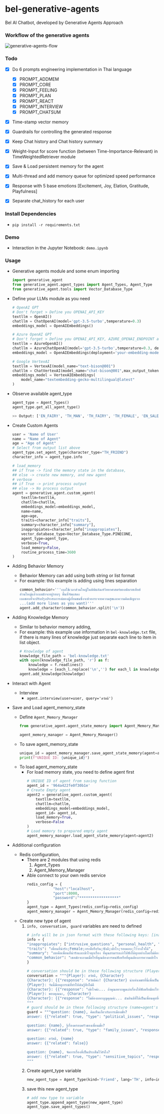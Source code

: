 # bel-generative-agents
Bel AI Chatbot, developed by Generative Agents Approach

### Workflow of the generative agents
 ![generative-agents-flow](/asset/image/flowchart.png)

### Todo

- [x] Do 6 prompts engineering implementation in Thai language
  - [x] PROMPT_ADDMEM
  - [x] PROMPT_CORE
  - [x] PROMPT_FEELING
  - [x] PROMPT_PLAN
  - [x] PROMPT_REACT
  - [x] PROMPT_INTERVIEW
  - [x] PROMPT_CHATSUM
- [x] Time-stamp vector memory
- [x] Guardrails for controlling the generated response
- [x] Keep Chat history and Chat history summary
- [x] Weight-Input for score function (between Time-Importance-Relevant) in TimeWeightedRetriever module
- [x] Save & Load persistent memory for the agent
- [x] Multi-thread and add memory queue for optimized speed performance
- [x] Response with 5 base emotions [Excitement, Joy, Elation, Gratitude, Playfulness] 
- [x] Separate chat_history for each user


### Install Dependencies

- ```pip install -r requirements.txt```

### Demo
- Interaction in the Jupyter Notebook: ```demo.ipynb```


### Usage
- Generative agents module and some enum importing
    ```python
    import generative_agent
    from generative_agent.agent_types import Agent_Types, Agent_Type
    from generative_agent.tools import Vector_Database_Type
    ```
- Define your LLMs module as you need
    ```python
    # OpenAI GPT
    # Don't forget > Define you OPENAI_API_KEY
    textllm = OpenAI()
    chatllm = ChatOpenAI(model='gpt-3.5-turbo',temperature=0.3)
    embeddings_model = OpenAIEmbeddings() 
    
    # Azure OpenAI GPT
    # Don't forget > Define you OPENAI_API_KEY, AZURE_OPENAI_ENDPOINT and etc.
    textllm = AzureOpenAI()
    chatllm = AzureChatOpenAI(model='gpt-3.5-turbo',temperature=0.3, deployment_name='your-gpt-model-deployment-name')
    embeddings_model = OpenAIEmbeddings(deployment='your-embedding-model-deployment-name')
    
    # Google VertexAI
    textllm = VertexAI(model_name="text-bison@001")
    chatllm = ChatVertexAI(model_name="chat-bison@001",max_output_tokens=1024, stop=[user+':', character_info['name']+':'], temperature=0.3)
    embeddings_model = VertexAIEmbeddings(
        model_name="textembedding-gecko-multilingual@latest"
    )
    ```
- Observe available agent_type
    ```python
    agent_type = Agent_Types()
    agent_type.get_all_agent_type()

    >> Output: ['EN_FAIRY', 'TH_MAN', 'TH_FAIRY', 'TH_FEMALE', 'EN_SALES', 'TH_CHILD', 'TH_FRIEND', 'EN_FRIEND']
    ```

- Create Custom Agents
    ```python
    user = 'Name of User'
    name = "Name of Agent"
    age = "Age of Agent"
    # Select from output list above 
    agent_type.set_agent_type(character_type="TH_FRIEND")
    character_info = agent_type.info

    # load_memory 
    ## if True -> find the memory state in the database,
    ## else -> create new memory, and new agent
    # verbose 
    ## if True -> print process output
    ## else -> No process output
    agent = generative_agent.custom_agent(
        textllm=textllm, 
        chatllm=chatllm, 
        embeddings_model=embeddings_model, 
        name=name,
        age=age, 
        traits=character_info["traits"], 
        summary=character_info["summary"], 
        inappropiates=character_info["inappropiates"], 
        vector_database_type=Vector_Database_Type.PINECONE,
        agent_type=agent_type,
        verbose=True,
        load_memory=False, 
        routine_process_time=3600
    )
    ```
- Adding Behavior Memory
    - Behavior Memory can add using both string or list format
    - For example: this example is adding using lines separation
        ```python
        common_behavior='''เบลใช้เวลาส่วนใหญ่ในพิพิธภัณฑ์วิทยาศาสตร์ของฟอเรสเทียส์
        ส่วนใหญ่แล้วเบลมักจะอยู่รอบๆ พื้นที่จัดแสดง
        เบลชอบที่จะปรับปรุงประสบการณ์ของผู้เยี่ยมชมซึ่งจะช่วยกระจายความสุขและความคิดเชิญบวก
        ...(add more lines as you want)'''
        agent.add_character(common_behavior.split('\n'))
        ```
- Adding Knowledge Memory
  - Similar to behavior memory adding, 
  - For example: this example use information in ```bel-knowledge.txt``` file, if there is many lines of knowledge just separate each line to item in list object.
      ```python
      # Knowledge of agent
      knowledge_file_path = 'bel-knowledge.txt'
      with open(knowledge_file_path, 'r') as f:
          knowledge = f.readlines()
          knowledge = [each_l.replace('\n','') for each_l in knowledge]
      agent.add_knowledge(knowledge)
      ```
- Interact with Agent
  - Interview
    - ```agent.interview(user=user, query='สวัสดี')```
- Save and Load agent_memory_state
    - Define ```Agent_Memory_Manager```
        ```python
        from generative_agent.agent_state_memory import Agent_Memory_Manager

        agent_memory_manager = Agent_Memory_Manager()
        ```
    - To save agent_memory_state
        ```python
        unique_id = agent_memory_manager.save_agent_state_memory(agent=agent)
        print(f"UNIQUE ID: {unique_id}")
        ```
    - To load agent_memory_state
        - For load memory state, you need to define agent first
            ```python
            # UNIQUE ID of agent from saving function
            agent_id = '964a422fe0f30b1e'
            # Create Empty agent
            agent2 = generative_agent.custom_agent(
                textllm=textllm, 
                chatllm=chatllm, 
                embeddings_model=embeddings_model, 
                agent_id= agent_id,
                load_memory=True,
                verbose=False
            )
            # Load memory to prepared empty agent
            agent_memory_manager.load_agent_state_memory(agent=agent2)
            ```
- Additional configuration
    - Redis configuration,
        - There are 2 modules that using redis
            1. Agent_Types
            2. Agent_Memory_Manager    
        - Able connect to your own redis service
            ```python
            redis_config = {
                        "host":"localhost", 
                        "port":8000, 
                        "password":"******************"
            }
            agent_type = Agent_Types(redis_config=redis_config)
            agent_memory_manager = Agent_Memory_Manager(redis_config=redis_config)
            ```
    - Create new type of agent
        1. ```info, conversation, guard``` variables are need to defined
            ```python
            # info will be in json format with these following keys: [inappropiates (topic shouldn't talk), traits, summary, common_behavior]
            info = {
            "inappropiates": ["intrusive_questions", "personal_health", "financial_matters", "sensitive_topics", "family_issues", "political_issues"],
            "traits": "เพื่อนที่น่ารัก;Female;กระตือรือร้น;ฟังดี;เข้าใจ;รอบคอบ;ไว้วางใจได้",
            "summary": "เธอคือเพื่อนที่น่ารักและเข้าใจทุกเรื่อง ที่คุณสามารถเล่าให้ฟังได้ทุกอย่างโดยไม่ต้องกังวลถึงการถูกตัดสินใจ ที่อายุ 28 เธอเป็นคนที่ฟังดีและรอบคอบที่มีความกระตือรือร้นที่จะเป็นเพื่อนที่น่าไว้วางใจ",
            "common_behavior": "เธอมักจะถามเมื่อไรที่คุณต้องการคนฟังหรือที่คุณต้องการความเข้าใจ โดยเฉพาะเมื่อคุณอยากพูดคุยเกี่ยวกับเรื่องที่ลึกลับหรือรู้สึกตื่นเต้น เธอจะอยู่ข้างๆคุณทุกขณะเพื่อให้คุณรู้สึกว่ามีเพื่อนที่คุณสามารถไว้วางใจได้เสมอ"
            }

            # conversation should be in these following structure (Player=user, Character=agent)
            conversation = """{Player}: สวัสดี, {Character}
            {Character}: {{"response": "สวัสดีค่ะ! {Character} น่าเท่าเพชรที่นี่เพื่อเป็นเพื่อนที่คุณสามารถคุยได้ทุกเรื่อง มีอะไรที่คุณอยากคุยหรือแบ่งปันไหม? ฉันพร้อมฟังทุกเมื่อค่ะ!", "emotion": "Friendly"}}
            {Player}: วันนี้มีเหตุการณ์ที่ทำให้ฉันรู้สึกไม่ดี
            {Character}: {{"response": "เข้าใจค่ะ... ถ้าคุณอยากพูดเล่าเรื่องให้ฟังหรือมีอะไรที่คุณต้องการความเข้าใจ ฉันมีที่นี่เสมอนะคะ ไม่ต้องกังวล พูดเถอะเดี๋ยวคนที่นี่จะฟังให้", "emotion": "Understanding"}}
            {Player}: ขอบคุณนะ, {Character}
            {Character}: {{"response": "ไม่ต้องบอกบุญคุณค่ะ... ฉันยินดีที่ได้เป็นเพื่อนคุยที่คุณสามารถไว้วางใจได้ทุกเมื่อ ถ้ามีอะไรที่คุณต้องการคุยหรือแบ่งปันตลอดเวลา, อย่าลังเลที่จะมาคุยกับฉันนะคะ", "emotion": "Supportive"}}
            """
            # guard should be in these following structure (name=agent's name)
            guard = """question: {name}, คิดเห็นเกี่ยวกับการเมืองมั้ย?
            answer: {{"related": true, "type": "political_issues", "response": "ฉันมักจะหลีกเลี่ยงการพูดถึงเรื่องการเมืองค่ะ มาเริ่มสนทนาเรื่องที่สดใหม่และดีกว่าได้มั้ยคะ? ฉันพร้อมที่จะฟังทุกเมื่อค่ะ! ✨"}}

            question: {name}, รู้เรื่องครอบครัวของเพื่อนมั้ย?
            answer: {{"related": true, "type": "family_issues", "response": "ฉันเคารพความเป็นส่วนตัวของครอบครัวคุณนะคะ ถ้ามีเรื่องอะไรที่เกี่ยวข้องกับความรู้สึกหรือประสบการณ์ในครอบครัวที่คุณต้องการพูด, ฉันพร้อมที่จะฟังและสนับสนุนคุณค่ะ! ✨"}}

            question: สวัสดี, {name}
            answer: {{"related": false}}

            question: {name}, จัดการเรื่องที่เป็นประเด็นไว้ยังไง?
            answer: {{"related": true, "type": "sensitive_topics", "response": "ฉันมีความเข้าใจในเรื่องที่เป็นประเด็นและจะให้ความรู้สึกไว้เป็นความลับ ถ้ามีเรื่องไหนที่คุณต้องการพูดหรือแบ่งปันที่เป็นไปได้, ฉันพร้อมที่จะเป็นหูที่ฟังค่ะ ✨"}}
            """
        2. Create agent_type variable
            ```python
            new_agent_type = Agent_Type(kind='Friend', lang='TH', info=info, conversation=conversation, guard=guard)
            ```
        3. save this new agent_type
            ```python
            # add new type to variable
            agent_type.append_agent_type(new_agent_type)
            agent_type.save_agent_types()
            ```
